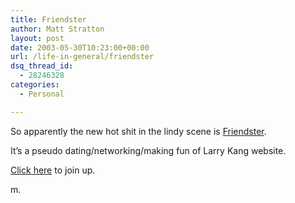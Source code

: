 ```yaml
---
title: Friendster
author: Matt Stratton
layout: post
date: 2003-05-30T10:23:00+00:00
url: /life-in-general/friendster
dsq_thread_id:
  - 28246328
categories:
  - Personal

---
```

So apparently the new hot shit in the lindy scene is [Friendster][1].

It&#8217;s a pseudo dating/networking/making fun of Larry Kang website.

[Click here][2] to join up.

m.

 [1]: http://www.friendster.com
 [2]: http://www.friendster.com/join.jsp?invite=135003